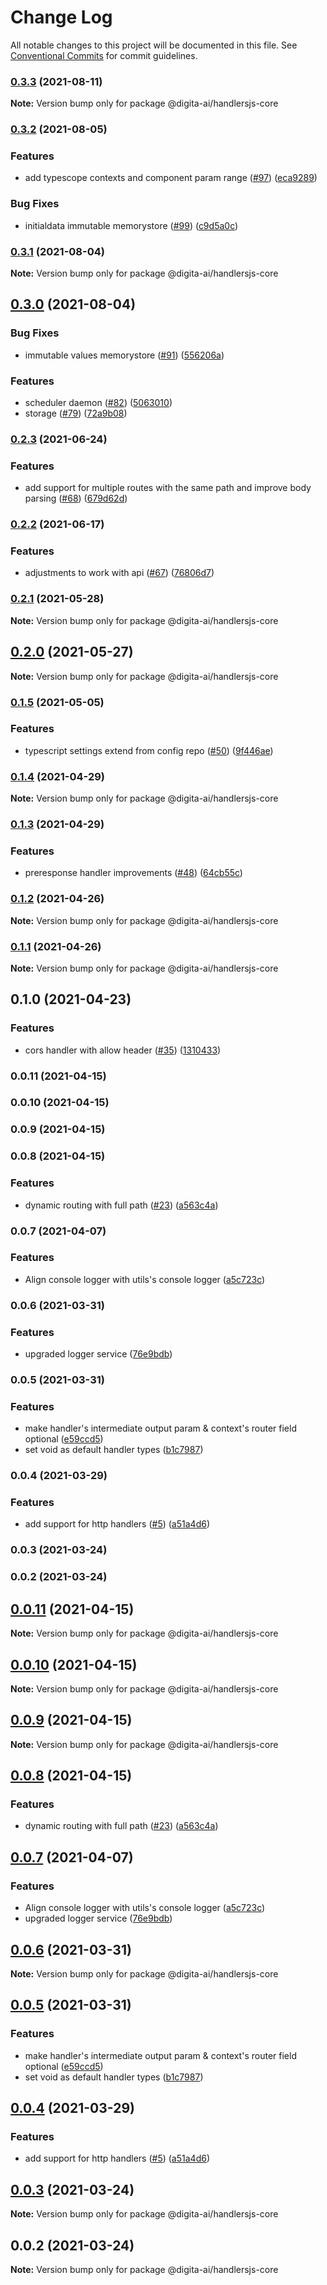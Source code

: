 # Change Log

All notable changes to this project will be documented in this file.
See [Conventional Commits](https://conventionalcommits.org) for commit guidelines.

### [0.3.3](https://github.com/digita-ai/handlersjs/compare/v0.3.2...v0.3.3) (2021-08-11)

**Note:** Version bump only for package @digita-ai/handlersjs-core





### [0.3.2](https://github.com/digita-ai/handlersjs/compare/v0.3.1...v0.3.2) (2021-08-05)


### **Features**

* add typescope contexts and component param range ([#97](https://github.com/digita-ai/handlersjs/issues/97)) ([eca9289](https://github.com/digita-ai/handlersjs/commit/eca9289081374cb43dd6a8cfa25a55a769039e79))


### **Bug Fixes**

* initialdata immutable memorystore ([#99](https://github.com/digita-ai/handlersjs/issues/99)) ([c9d5a0c](https://github.com/digita-ai/handlersjs/commit/c9d5a0c106712ec6a3bfdc2f868ce873f2be0f15))



### [0.3.1](https://github.com/digita-ai/handlersjs/compare/v0.3.0...v0.3.1) (2021-08-04)

**Note:** Version bump only for package @digita-ai/handlersjs-core





## [0.3.0](https://github.com/digita-ai/handlersjs/compare/v0.2.3...v0.3.0) (2021-08-04)


### **Bug Fixes**

* immutable values memorystore ([#91](https://github.com/digita-ai/handlersjs/issues/91)) ([556206a](https://github.com/digita-ai/handlersjs/commit/556206ab6f03484da65e97e904c275722c2c6bbb))


### **Features**

* scheduler daemon ([#82](https://github.com/digita-ai/handlersjs/issues/82)) ([5063010](https://github.com/digita-ai/handlersjs/commit/5063010e2c822aa3de200499894045d84b48df69))
* storage ([#79](https://github.com/digita-ai/handlersjs/issues/79)) ([72a9b08](https://github.com/digita-ai/handlersjs/commit/72a9b08dc1cfb83df8b9e58df3dc5258736b8136))



### [0.2.3](https://github.com/digita-ai/handlersjs/compare/v0.2.2...v0.2.3) (2021-06-24)


### **Features**

* add support for multiple routes with the same path and improve body parsing ([#68](https://github.com/digita-ai/handlersjs/issues/68)) ([679d62d](https://github.com/digita-ai/handlersjs/commit/679d62dde59a9eedec8bef1826cd9a1064076f8d))



### [0.2.2](https://github.com/digita-ai/handlersjs/compare/v0.2.1...v0.2.2) (2021-06-17)


### **Features**

* adjustments to work with api ([#67](https://github.com/digita-ai/handlersjs/issues/67)) ([76806d7](https://github.com/digita-ai/handlersjs/commit/76806d7abb4ddaf6fe68ae58f47b1260cfd0650c))



### [0.2.1](https://github.com/digita-ai/handlersjs/compare/v0.2.0...v0.2.1) (2021-05-28)

**Note:** Version bump only for package @digita-ai/handlersjs-core





## [0.2.0](https://github.com/digita-ai/handlersjs/compare/v0.1.5...v0.2.0) (2021-05-27)

**Note:** Version bump only for package @digita-ai/handlersjs-core





### [0.1.5](https://github.com/digita-ai/handlersjs/compare/v0.1.4...v0.1.5) (2021-05-05)


### **Features**

* typescript settings extend from config repo ([#50](https://github.com/digita-ai/handlersjs/issues/50)) ([9f446ae](https://github.com/digita-ai/handlersjs/commit/9f446ae2ef8133e52539be0ccaf947c911396ae4))



### [0.1.4](https://github.com/digita-ai/handlersjs/compare/v0.1.3...v0.1.4) (2021-04-29)

**Note:** Version bump only for package @digita-ai/handlersjs-core





### [0.1.3](https://github.com/digita-ai/handlersjs/compare/v0.1.2...v0.1.3) (2021-04-29)


### **Features**

* preresponse handler improvements ([#48](https://github.com/digita-ai/handlersjs/issues/48)) ([64cb55c](https://github.com/digita-ai/handlersjs/commit/64cb55cea88f0139483143685ab2609624010644))



### [0.1.2](https://github.com/digita-ai/handlersjs/compare/v0.1.1...v0.1.2) (2021-04-26)

**Note:** Version bump only for package @digita-ai/handlersjs-core





### [0.1.1](https://github.com/digita-ai/handlersjs/compare/v0.1.0...v0.1.1) (2021-04-26)

**Note:** Version bump only for package @digita-ai/handlersjs-core





## 0.1.0 (2021-04-23)


### **Features**

* cors handler with allow header ([#35](https://github.com/digita-ai/handlersjs/issues/35)) ([1310433](https://github.com/digita-ai/handlersjs/commit/13104330f244c5fe9db74c44684cf1f5b811f790))

### 0.0.11 (2021-04-15)

### 0.0.10 (2021-04-15)

### 0.0.9 (2021-04-15)

### 0.0.8 (2021-04-15)


### **Features**

* dynamic routing with full path ([#23](https://github.com/digita-ai/handlersjs/issues/23)) ([a563c4a](https://github.com/digita-ai/handlersjs/commit/a563c4a7aa0d5cab7c4508cf47f9a2179a704d7e))

### 0.0.7 (2021-04-07)


### **Features**

* Align console logger with utils's console logger ([a5c723c](https://github.com/digita-ai/handlersjs/commit/a5c723cb256531cf907c25c134e4b5f1b1e93ea6))

### 0.0.6 (2021-03-31)


### **Features**

* upgraded logger service ([76e9bdb](https://github.com/digita-ai/handlersjs/commit/76e9bdbde001127d41ef71e5d7a06101e80cb1ea))

### 0.0.5 (2021-03-31)


### **Features**

* make handler's intermediate output param & context's router field optional ([e59ccd5](https://github.com/digita-ai/handlersjs/commit/e59ccd585502a22588e0c28f57c171102626a392))
* set void as default handler types ([b1c7987](https://github.com/digita-ai/handlersjs/commit/b1c79872b219307cab333286c25ba8976897a197))

### 0.0.4 (2021-03-29)


### **Features**

* add support for http handlers ([#5](https://github.com/digita-ai/handlersjs/issues/5)) ([a51a4d6](https://github.com/digita-ai/handlersjs/commit/a51a4d63505c6816b72959881298f6e3897a0b45))

### 0.0.3 (2021-03-24)

### 0.0.2 (2021-03-24)



## [0.0.11](https://github.com/digita-ai/handlersjs/compare/0.0.10...0.0.11) (2021-04-15)

**Note:** Version bump only for package @digita-ai/handlersjs-core





## [0.0.10](https://github.com/digita-ai/handlersjs/compare/0.0.9...0.0.10) (2021-04-15)

**Note:** Version bump only for package @digita-ai/handlersjs-core





## [0.0.9](https://github.com/digita-ai/handlersjs/compare/0.0.8...0.0.9) (2021-04-15)

**Note:** Version bump only for package @digita-ai/handlersjs-core





## [0.0.8](https://github.com/digita-ai/handlersjs/compare/0.0.7...0.0.8) (2021-04-15)


### Features

* dynamic routing with full path ([#23](https://github.com/digita-ai/handlersjs/issues/23)) ([a563c4a](https://github.com/digita-ai/handlersjs/commit/a563c4a7aa0d5cab7c4508cf47f9a2179a704d7e))





## [0.0.7](https://github.com/digita-ai/handlersjs/compare/0.0.6...0.0.7) (2021-04-07)


### Features

* Align console logger with utils's console logger ([a5c723c](https://github.com/digita-ai/handlersjs/commit/a5c723cb256531cf907c25c134e4b5f1b1e93ea6))
* upgraded logger service ([76e9bdb](https://github.com/digita-ai/handlersjs/commit/76e9bdbde001127d41ef71e5d7a06101e80cb1ea))





## [0.0.6](https://github.com/digita-ai/handlersjs/compare/0.0.5...0.0.6) (2021-03-31)

**Note:** Version bump only for package @digita-ai/handlersjs-core





## [0.0.5](https://github.com/digita-ai/handlersjs/compare/0.0.4...0.0.5) (2021-03-31)


### Features

* make handler's intermediate output param & context's router field optional ([e59ccd5](https://github.com/digita-ai/handlersjs/commit/e59ccd585502a22588e0c28f57c171102626a392))
* set void as default handler types ([b1c7987](https://github.com/digita-ai/handlersjs/commit/b1c79872b219307cab333286c25ba8976897a197))





## [0.0.4](https://github.com/digita-ai/handlersjs/compare/0.0.3...0.0.4) (2021-03-29)


### Features

* add support for http handlers ([#5](https://github.com/digita-ai/handlersjs/issues/5)) ([a51a4d6](https://github.com/digita-ai/handlersjs/commit/a51a4d63505c6816b72959881298f6e3897a0b45))





## [0.0.3](https://github.com/digita-ai/handlersjs/compare/0.0.2...0.0.3) (2021-03-24)

**Note:** Version bump only for package @digita-ai/handlersjs-core





## 0.0.2 (2021-03-24)

**Note:** Version bump only for package @digita-ai/handlersjs-core
